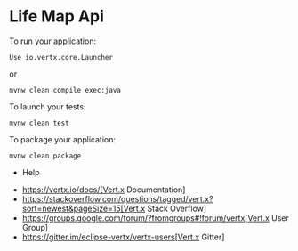 # Life Map Api

To run your application:

```
Use io.vertx.core.Launcher
```

or
```
mvnw clean compile exec:java
```

To launch your tests:
```
mvnw clean test
```

To package your application:
```
mvnw clean package
```


- Help

* https://vertx.io/docs/[Vert.x Documentation]
* https://stackoverflow.com/questions/tagged/vert.x?sort=newest&pageSize=15[Vert.x Stack Overflow]
* https://groups.google.com/forum/?fromgroups#!forum/vertx[Vert.x User Group]
* https://gitter.im/eclipse-vertx/vertx-users[Vert.x Gitter]
